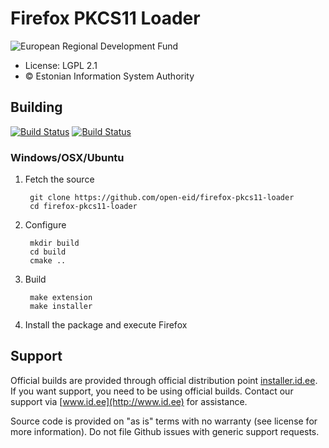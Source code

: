 # Firefox PKCS11 Loader

![European Regional Development Fund](https://github.com/e-gov/RIHA-Frontend/raw/master/logo/EU/EU.png "European Regional Development Fund - DO NOT REMOVE THIS IMAGE BEFORE 05.03.2020")

 * License: LGPL 2.1
 * &copy; Estonian Information System Authority

## Building
[![Build Status](https://travis-ci.org/open-eid/firefox-pkcs11-loader.svg?branch=master)](https://travis-ci.org/open-eid/firefox-pkcs11-loader)
[![Build Status](https://ci.appveyor.com/api/projects/status/github/open-eid/firefox-pkcs11-loader?branch=master&svg=true)](https://ci.appveyor.com/project/open-eid/firefox-pkcs11-loader)
        
### Windows/OSX/Ubuntu

1. Fetch the source

        git clone https://github.com/open-eid/firefox-pkcs11-loader
        cd firefox-pkcs11-loader

2. Configure

        mkdir build
        cd build
        cmake ..

3. Build

        make extension
        make installer

4. Install the package and execute Firefox

## Support
Official builds are provided through official distribution point [installer.id.ee](https://installer.id.ee). If you want support, you need to be using official builds. Contact our support via [www.id.ee](http://www.id.ee) for assistance.

Source code is provided on "as is" terms with no warranty (see license for more information). Do not file Github issues with generic support requests.
